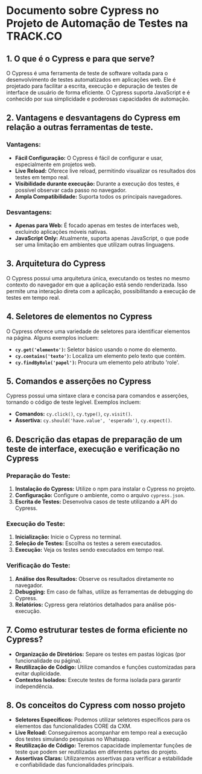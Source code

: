# Documento sobre Cypress no Projeto de Automação de Testes na TRACK.CO

## 1. O que é o Cypress e para que serve?

O Cypress é uma ferramenta de teste de software voltada para o desenvolvimento de testes automatizados em aplicações web. Ele é projetado para facilitar a escrita, execução e depuração de testes de interface de usuário de forma eficiente. O Cypress suporta JavaScript e é conhecido por sua simplicidade e poderosas capacidades de automação.

## 2. Vantagens e desvantagens do Cypress em relação a outras ferramentas de teste.

### Vantagens:
- **Fácil Configuração:** O Cypress é fácil de configurar e usar, especialmente em projetos web.
- **Live Reload:** Oferece live reload, permitindo visualizar os resultados dos testes em tempo real.
- **Visibilidade durante execução:** Durante a execução dos testes, é possível observar cada passo no navegador.
- **Ampla Compatibilidade:** Suporta todos os principais navegadores.

### Desvantagens:
- **Apenas para Web:** É focado apenas em testes de interfaces web, excluindo aplicações móveis nativas.
- **JavaScript Only:** Atualmente, suporta apenas JavaScript, o que pode ser uma limitação em ambientes que utilizam outras linguagens.

## 3. Arquitetura do Cypress

O Cypress possui uma arquitetura única, executando os testes no mesmo contexto do navegador em que a aplicação está sendo renderizada. Isso permite uma interação direta com a aplicação, possibilitando a execução de testes em tempo real.

## 4. Seletores de elementos no Cypress

O Cypress oferece uma variedade de seletores para identificar elementos na página. Alguns exemplos incluem:

- **`cy.get('elemento')`:** Seletor básico usando o nome do elemento.
- **`cy.contains('texto')`:** Localiza um elemento pelo texto que contém.
- **`cy.findByRole('papel')`:** Procura um elemento pelo atributo 'role'.

## 5. Comandos e asserções no Cypress

Cypress possui uma sintaxe clara e concisa para comandos e asserções, tornando o código de teste legível. Exemplos incluem:

- **Comandos:** `cy.click()`, `cy.type()`, `cy.visit()`.
- **Assertiva:** `cy.should('have.value', 'esperado')`, `cy.expect()`.
  
## 6. Descrição das etapas de preparação de um teste de interface, execução e verificação no Cypress

### Preparação do Teste:
1. **Instalação do Cypress:** Utilize o npm para instalar o Cypress no projeto.
2. **Configuração:** Configure o ambiente, como o arquivo `cypress.json`.
3. **Escrita de Testes:** Desenvolva casos de teste utilizando a API do Cypress.

### Execução do Teste:
1. **Inicialização:** Inicie o Cypress no terminal.
2. **Seleção de Testes:** Escolha os testes a serem executados.
3. **Execução:** Veja os testes sendo executados em tempo real.

### Verificação do Teste:
1. **Análise dos Resultados:** Observe os resultados diretamente no navegador.
2. **Debugging:** Em caso de falhas, utilize as ferramentas de debugging do Cypress.
3. **Relatórios:** Cypress gera relatórios detalhados para análise pós-execução.

## 7. Como estruturar testes de forma eficiente no Cypress?

- **Organização de Diretórios:** Separe os testes em pastas lógicas (por funcionalidade ou página).
- **Reutilização de Código:** Utilize comandos e funções customizadas para evitar duplicidade.
- **Contextos Isolados:** Execute testes de forma isolada para garantir independência.

## 8. Os conceitos do Cypress com nosso projeto

- **Seletores Específicos:** Podemos utilizar seletores específicos para os elementos das funcionalidades CORE da CXM.
- **Live Reload:** Conseguiremos acompanhar em tempo real a execução dos testes simulando pesquisas no Whatsapp.
- **Reutilização de Código:** Teremos capacidade implementar funções de teste que podem ser reutilizadas em diferentes partes do projeto.
- **Assertivas Claras:** Utilizaremos assertivas para verificar a estabilidade e confiabilidade das funcionalidades principais.
